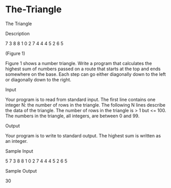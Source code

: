 # The-Triangle

The Triangle

Description

7
3   8
8   1   0
2   7   4   4
4   5   2   6   5

(Figure 1)

Figure 1 shows a number triangle. Write a program that calculates the highest sum of numbers passed on a route that starts at the top and ends somewhere on the base. Each step can go either diagonally down to the left or diagonally down to the right.

Input

Your program is to read from standard input. The first line contains one integer N: the number of rows in the triangle. The following N lines describe the data of the triangle. The number of rows in the triangle is > 1 but <= 100. The numbers in the triangle, all integers, are between 0 and 99.

Output

Your program is to write to standard output. The highest sum is written as an integer.

Sample Input

5
7
3 8
8 1 0 
2 7 4 4
4 5 2 6 5

Sample Output

30
